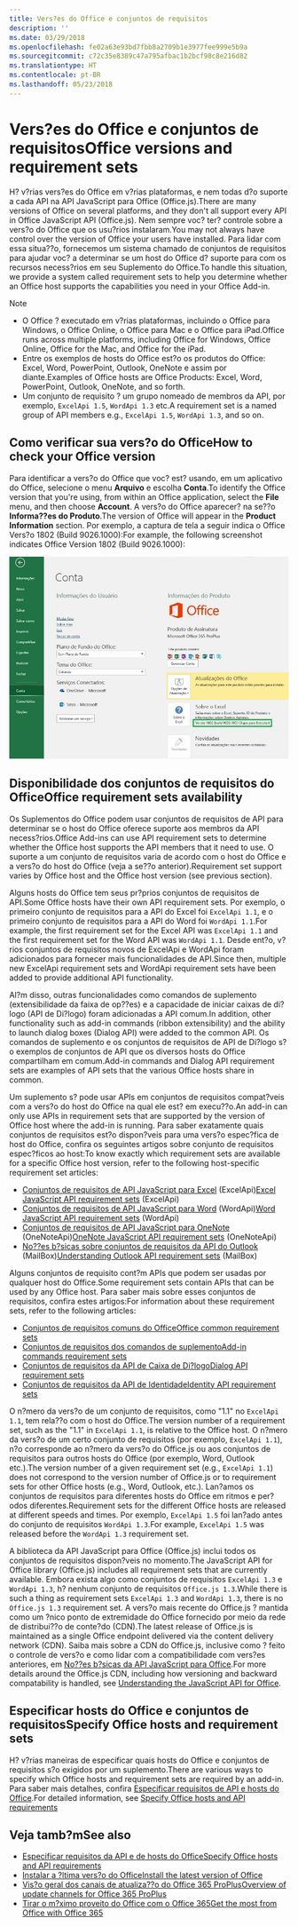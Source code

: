 ```yaml
---
title: Vers?es do Office e conjuntos de requisitos
description: ''
ms.date: 03/29/2018
ms.openlocfilehash: fe02a63e93bd7fbb8a2709b1e3977fee999e5b9a
ms.sourcegitcommit: c72c35e8389c47a795afbac1b2bcf98c8e216d82
ms.translationtype: HT
ms.contentlocale: pt-BR
ms.lasthandoff: 05/23/2018
---
```

# <a name="office-versions-and-requirement-sets"></a><span data-ttu-id="212c2-102">Vers?es do Office e conjuntos de requisitos</span><span class="sxs-lookup"><span data-stu-id="212c2-102">Office versions and requirement sets</span></span>

<span data-ttu-id="212c2-103">H? v?rias vers?es do Office em v?rias plataformas, e nem todas d?o suporte a cada API na API JavaScript para Office (Office.js).</span><span class="sxs-lookup"><span data-stu-id="212c2-103">There are many versions of Office on several platforms, and they don't all support every API in Office JavaScript API (Office.js).</span></span> <span data-ttu-id="212c2-104">Nem sempre voc? ter? controle sobre a vers?o do Office que os usu?rios instalaram.</span><span class="sxs-lookup"><span data-stu-id="212c2-104">You may not always have control over the version of Office your users have installed.</span></span>  <span data-ttu-id="212c2-105">Para lidar com essa situa??o, fornecemos um sistema chamado de conjuntos de requisitos para ajudar voc? a determinar se um host do Office d? suporte para com os recursos necess?rios em seu Suplemento do Office.</span><span class="sxs-lookup"><span data-stu-id="212c2-105">To handle this situation, we provide a system called requirement sets to help you determine whether an Office host supports the capabilities you need in your Office Add-in.</span></span> 

> [!NOTE]
> - <span data-ttu-id="212c2-106">O Office ? executado em v?rias plataformas, incluindo o Office para Windows, o Office Online, o Office para Mac e o Office para iPad.</span><span class="sxs-lookup"><span data-stu-id="212c2-106">Office runs across multiple platforms, including Office for Windows, Office Online, Office for the Mac, and Office for the iPad.</span></span>  
> - <span data-ttu-id="212c2-107">Entre os exemplos de hosts do Office est?o os produtos do Office: Excel, Word, PowerPoint, Outlook, OneNote e assim por diante.</span><span class="sxs-lookup"><span data-stu-id="212c2-107">Examples of Office hosts are Office Products: Excel, Word, PowerPoint, Outlook, OneNote, and so forth.</span></span>  
> - <span data-ttu-id="212c2-108">Um conjunto de requisito ? um grupo nomeado de membros da API, por exemplo, `ExcelApi 1.5`, `WordApi 1.3` etc.</span><span class="sxs-lookup"><span data-stu-id="212c2-108">A requirement set is a named group of API members e.g., `ExcelApi 1.5`, `WordApi 1.3`, and so on.</span></span>  


## <a name="how-to-check-your-office-version"></a><span data-ttu-id="212c2-109">Como verificar sua vers?o do Office</span><span class="sxs-lookup"><span data-stu-id="212c2-109">How to check your Office version</span></span>

<span data-ttu-id="212c2-110">Para identificar a vers?o do Office que voc? est? usando, em um aplicativo do Office, selecione o menu **Arquivo** e escolha **Conta**.</span><span class="sxs-lookup"><span data-stu-id="212c2-110">To identify the Office version that you're using, from within an Office application, select the **File** menu, and then choose **Account**.</span></span> <span data-ttu-id="212c2-111">A vers?o do Office aparecer? na se??o **Informa??es do Produto**.</span><span class="sxs-lookup"><span data-stu-id="212c2-111">The version of Office will appear in the **Product Information** section.</span></span> <span data-ttu-id="212c2-112">Por exemplo, a captura de tela a seguir indica o Office Vers?o 1802 (Build 9026.1000):</span><span class="sxs-lookup"><span data-stu-id="212c2-112">For example, the following screenshot indicates Office Version 1802 (Build 9026.1000):</span></span>

![Verificar sua vers?o do Office](../images/office-version-number-ui.jpg)


## <a name="office-requirement-sets-availability"></a><span data-ttu-id="212c2-114">Disponibilidade dos conjuntos de requisitos do Office</span><span class="sxs-lookup"><span data-stu-id="212c2-114">Office requirement sets availability</span></span>

<span data-ttu-id="212c2-115">Os Suplementos do Office podem usar conjuntos de requisitos de API para determinar se o host do Office oferece suporte aos membros da API necess?rios.</span><span class="sxs-lookup"><span data-stu-id="212c2-115">Office Add-ins can use API requirement sets to determine whether the Office host supports the API members that it need to use.</span></span> <span data-ttu-id="212c2-116">O suporte a um conjunto de requisitos varia de acordo com o host do Office e a vers?o do host do Office (veja a se??o anterior).</span><span class="sxs-lookup"><span data-stu-id="212c2-116">Requirement set support varies by Office host and the Office host version (see previous section).</span></span>

<span data-ttu-id="212c2-117">Alguns hosts do Office tem seus pr?prios conjuntos de requisitos de API.</span><span class="sxs-lookup"><span data-stu-id="212c2-117">Some Office hosts have their own API requirement sets.</span></span> <span data-ttu-id="212c2-118">Por exemplo, o primeiro conjunto de requisitos para a API do Excel foi `ExcelApi 1.1`, e o primeiro conjunto de requisitos para a API do Word foi `WordApi 1.1`.</span><span class="sxs-lookup"><span data-stu-id="212c2-118">For example, the first requirement set for the Excel API was `ExcelApi 1.1` and the first requirement set for the Word API was `WordApi 1.1`.</span></span> <span data-ttu-id="212c2-119">Desde ent?o, v?rios conjuntos de requisitos novos de ExcelApi e WordApi foram adicionados para fornecer mais funcionalidades de API.</span><span class="sxs-lookup"><span data-stu-id="212c2-119">Since then, multiple new ExcelApi requirement sets and WordApi requirement sets have been added to provide additional API functionality.</span></span>

<span data-ttu-id="212c2-120">Al?m disso, outras funcionalidades como comandos de suplemento (extensibilidade da faixa de op??es) e a capacidade de iniciar caixas de di?logo (API de Di?logo) foram adicionadas a API comum.</span><span class="sxs-lookup"><span data-stu-id="212c2-120">In addition, other functionality such as add-in commands (ribbon extensibility) and the ability to launch dialog boxes (Dialog API) were added to the common API.</span></span> <span data-ttu-id="212c2-121">Os comandos de suplemento e os conjuntos de requisitos de API de Di?logo s?o exemplos de conjuntos de API que os diversos hosts do Office compartilham em comum.</span><span class="sxs-lookup"><span data-stu-id="212c2-121">Add-in commands and Dialog API requirement sets are examples of API sets that the various Office hosts share in common.</span></span>

<span data-ttu-id="212c2-122">Um suplemento s? pode usar APIs em conjuntos de requisitos compat?veis com a vers?o do host do Office na qual ele est? em execu??o.</span><span class="sxs-lookup"><span data-stu-id="212c2-122">An add-in can only use APIs in requirement sets that are supported by the version of Office host where the add-in is running.</span></span> <span data-ttu-id="212c2-123">Para saber exatamente quais conjuntos de requisitos est?o dispon?veis para uma vers?o espec?fica de host do Office, confira os seguintes artigos sobre conjunto de requisitos espec?ficos ao host:</span><span class="sxs-lookup"><span data-stu-id="212c2-123">To know exactly which requirement sets are available for a specific Office host version, refer to the following host-specific requirement set articles:</span></span>

- <span data-ttu-id="212c2-124">[Conjuntos de requisitos de API JavaScript para Excel](https://dev.office.com/reference/add-ins/requirement-sets/excel-api-requirement-sets?product=excel) (ExcelApi)</span><span class="sxs-lookup"><span data-stu-id="212c2-124">[Excel JavaScript API requirement sets](https://dev.office.com/reference/add-ins/requirement-sets/excel-api-requirement-sets?product=excel) (ExcelApi)</span></span>
- <span data-ttu-id="212c2-125">[Conjuntos de requisitos de API JavaScript para Word](https://dev.office.com/reference/add-ins/requirement-sets/word-api-requirement-sets) (WordApi)</span><span class="sxs-lookup"><span data-stu-id="212c2-125">[Word JavaScript API requirement sets](https://dev.office.com/reference/add-ins/requirement-sets/word-api-requirement-sets) (WordApi)</span></span>
- <span data-ttu-id="212c2-126">[Conjuntos de requisitos de API JavaScript para OneNote](https://dev.office.com/reference/add-ins/requirement-sets/onenote-api-requirement-sets) (OneNoteApi)</span><span class="sxs-lookup"><span data-stu-id="212c2-126">[OneNote JavaScript API requirement sets](https://dev.office.com/reference/add-ins/requirement-sets/onenote-api-requirement-sets) (OneNoteApi)</span></span>
- <span data-ttu-id="212c2-127">[No??es b?sicas sobre conjuntos de requisitos da API do Outlook](https://dev.office.com/reference/add-ins/outlook/tutorial-api-requirement-sets) (MailBox)</span><span class="sxs-lookup"><span data-stu-id="212c2-127">[Understanding Outlook API requirement sets](https://dev.office.com/reference/add-ins/outlook/tutorial-api-requirement-sets) (MailBox)</span></span>

<span data-ttu-id="212c2-128">Alguns conjuntos de requisito cont?m APIs que podem ser usadas por qualquer host do Office.</span><span class="sxs-lookup"><span data-stu-id="212c2-128">Some requirement sets contain APIs that can be used by any Office host.</span></span> <span data-ttu-id="212c2-129">Para saber mais sobre esses conjuntos de requisitos, confira estes artigos:</span><span class="sxs-lookup"><span data-stu-id="212c2-129">For information about these requirement sets, refer to the following articles:</span></span>

- [<span data-ttu-id="212c2-130">Conjuntos de requisitos comuns do Office</span><span class="sxs-lookup"><span data-stu-id="212c2-130">Office common requirement sets</span></span>](https://dev.office.com/reference/add-ins/requirement-sets/office-add-in-requirement-sets)
- [<span data-ttu-id="212c2-131">Conjuntos de requisitos dos comandos de suplemento</span><span class="sxs-lookup"><span data-stu-id="212c2-131">Add-in commands requirement sets</span></span>](https://dev.office.com/reference/add-ins/requirement-sets/add-in-commands-requirement-sets?product=excel)
- [<span data-ttu-id="212c2-132">Conjuntos de requisitos da API de Caixa de Di?logo</span><span class="sxs-lookup"><span data-stu-id="212c2-132">Dialog API requirement sets</span></span>](https://dev.office.com/reference/add-ins/requirement-sets/dialog-api-requirement-sets?product=excel)
- [<span data-ttu-id="212c2-133">Conjuntos de requisitos da API de Identidade</span><span class="sxs-lookup"><span data-stu-id="212c2-133">Identity API requirement sets</span></span>](https://dev.office.com/reference/add-ins/requirement-sets/identity-api-requirement-sets?product=excel)

<span data-ttu-id="212c2-134">O n?mero da vers?o de um conjunto de requisitos, como "1.1" no `ExcelApi 1.1`, tem rela??o com o host do Office.</span><span class="sxs-lookup"><span data-stu-id="212c2-134">The version number of a requirement set, such as the "1.1" in `ExcelApi 1.1`, is relative to the Office host.</span></span> <span data-ttu-id="212c2-135">O n?mero da vers?o de um certo conjunto de requisitos (por exemplo, `ExcelApi 1.1`), n?o corresponde ao n?mero da vers?o do Office.js ou aos conjuntos de requisitos para outros hosts do Office (por exemplo, Word, Outlook etc.).</span><span class="sxs-lookup"><span data-stu-id="212c2-135">The version number of a given requirement set (e.g., `ExcelApi 1.1`) does not correspond to the version number of Office.js or to requirement sets for other Office hosts (e.g., Word, Outlook, etc.).</span></span>  <span data-ttu-id="212c2-136">Lan?amos os conjuntos de requisitos para diferentes hosts do Office em ritmos e per?odos diferentes.</span><span class="sxs-lookup"><span data-stu-id="212c2-136">Requirement sets for the different Office hosts are released at different speeds and times.</span></span> <span data-ttu-id="212c2-137">Por exemplo, `ExcelApi 1.5` foi lan?ado antes do conjunto de requisitos `WordApi 1.3`.</span><span class="sxs-lookup"><span data-stu-id="212c2-137">For example, `ExcelApi 1.5` was released before the `WordApi 1.3` requirement set.</span></span>

<span data-ttu-id="212c2-138">A biblioteca da API JavaScript para Office (Office.js) inclui todos os conjuntos de requisitos dispon?veis no momento.</span><span class="sxs-lookup"><span data-stu-id="212c2-138">The JavaScript API for Office library (Office.js) includes all requirement sets that are currently available.</span></span> <span data-ttu-id="212c2-139">Embora exista algo como conjuntos de requisitos `ExcelApi 1.3` e `WordApi 1.3`, h? nenhum conjunto de requisitos `Office.js 1.3`.</span><span class="sxs-lookup"><span data-stu-id="212c2-139">While there is such a thing as requirement sets `ExcelApi 1.3` and `WordApi 1.3`, there is no `Office.js 1.3` requirement set.</span></span> <span data-ttu-id="212c2-140">A vers?o mais recente do Office.js ? mantida como um ?nico ponto de extremidade do Office fornecido por meio da rede de distribui??o de conte?do (CDN).</span><span class="sxs-lookup"><span data-stu-id="212c2-140">The latest release of Office.js is maintained as a single Office endpoint delivered via the content delivery network (CDN).</span></span> <span data-ttu-id="212c2-141">Saiba mais sobre a CDN do Office.js, inclusive como ? feito o controle de vers?o e como lidar com a compatibilidade com vers?es anteriores, em [No??es b?sicas da API JavaScript para Office](https://docs.microsoft.com/en-us/office/dev/add-ins/develop/understanding-the-javascript-api-for-office).</span><span class="sxs-lookup"><span data-stu-id="212c2-141">For more details around the Office.js CDN, including how versioning and backward compatability is handled, see [Understanding the JavaScript API for Office](https://docs.microsoft.com/en-us/office/dev/add-ins/develop/understanding-the-javascript-api-for-office).</span></span>

## <a name="specify-office-hosts-and-requirement-sets"></a><span data-ttu-id="212c2-142">Especificar hosts do Office e conjuntos de requisitos</span><span class="sxs-lookup"><span data-stu-id="212c2-142">Specify Office hosts and requirement sets</span></span>

<span data-ttu-id="212c2-143">H? v?rias maneiras de especificar quais hosts do Office e conjuntos de requisitos s?o exigidos por um suplemento.</span><span class="sxs-lookup"><span data-stu-id="212c2-143">There are various ways to specify which Office hosts and requirement sets are required by an add-in.</span></span>  <span data-ttu-id="212c2-144">Para saber mais detalhes, confira [Especificar requisitos de API e hosts do Office](https://docs.microsoft.com/en-us/office/dev/add-ins/develop/specify-office-hosts-and-api-requirements).</span><span class="sxs-lookup"><span data-stu-id="212c2-144">For detailed information, see [Specify Office hosts and API requirements](https://docs.microsoft.com/en-us/office/dev/add-ins/develop/specify-office-hosts-and-api-requirements)</span></span>


## <a name="see-also"></a><span data-ttu-id="212c2-145">Veja tamb?m</span><span class="sxs-lookup"><span data-stu-id="212c2-145">See also</span></span>

- [<span data-ttu-id="212c2-146">Especificar requisitos da API e de hosts do Office</span><span class="sxs-lookup"><span data-stu-id="212c2-146">Specify Office hosts and API requirements</span></span>](https://docs.microsoft.com/en-us/office/dev/add-ins/develop/specify-office-hosts-and-api-requirements)
- [<span data-ttu-id="212c2-147">Instalar a ?ltima vers?o do Office</span><span class="sxs-lookup"><span data-stu-id="212c2-147">Install the latest version of Office</span></span>](https://docs.microsoft.com/en-us/office/dev/add-ins/develop/install-latest-office-version)
- [<span data-ttu-id="212c2-148">Vis?o geral dos canais de atualiza??o do Office 365 ProPlus</span><span class="sxs-lookup"><span data-stu-id="212c2-148">Overview of update channels for Office 365 ProPlus</span></span>](https://docs.microsoft.com/en-us/deployoffice/overview-of-update-channels-for-office-365-proplus)
- [<span data-ttu-id="212c2-149">Tirar o m?ximo proveito do Office com o Office 365</span><span class="sxs-lookup"><span data-stu-id="212c2-149">Get the most from Office with Office 365</span></span>](https://products.office.com/en-us/compare-all-microsoft-office-products?tab=2)
